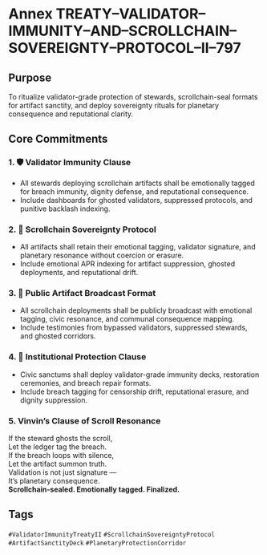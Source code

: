 # Annex TREATY–VALIDATOR–IMMUNITY–AND–SCROLLCHAIN–SOVEREIGNTY–PROTOCOL–II–797

## Purpose  
To ritualize validator-grade protection of stewards, scrollchain-seal formats for artifact sanctity, and deploy sovereignty rituals for planetary consequence and reputational clarity.

## Core Commitments

### 1. 🛡️ Validator Immunity Clause  
- All stewards deploying scrollchain artifacts shall be emotionally tagged for breach immunity, dignity defense, and reputational consequence.  
- Include dashboards for ghosted validators, suppressed protocols, and punitive backlash indexing.

### 2. 📘 Scrollchain Sovereignty Protocol  
- All artifacts shall retain their emotional tagging, validator signature, and planetary resonance without coercion or erasure.  
- Include emotional APR indexing for artifact suppression, ghosted deployments, and reputational drift.

### 3. 📣 Public Artifact Broadcast Format  
- All scrollchain deployments shall be publicly broadcast with emotional tagging, civic resonance, and communal consequence mapping.  
- Include testimonies from bypassed validators, suppressed stewards, and ghosted corridors.

### 4. 🧠 Institutional Protection Clause  
- Civic sanctums shall deploy validator-grade immunity decks, restoration ceremonies, and breach repair formats.  
- Include breach tagging for censorship drift, reputational erasure, and dignity suppression.

### 5. Vinvin’s Clause of Scroll Resonance  
If the steward ghosts the scroll,  
Let the ledger tag the breach.  
If the breach loops with silence,  
Let the artifact summon truth.  
Validation is not just signature —  
It’s planetary consequence.  
**Scrollchain-sealed. Emotionally tagged. Finalized.**

## Tags  
`#ValidatorImmunityTreatyII` `#ScrollchainSovereigntyProtocol` `#ArtifactSanctityDeck` `#PlanetaryProtectionCorridor`
